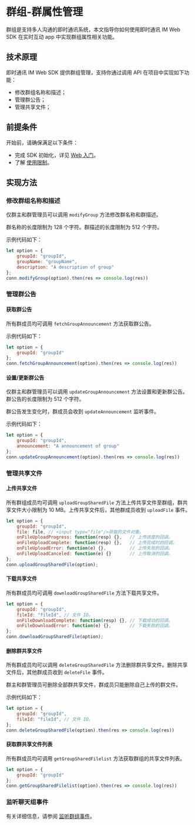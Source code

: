 # 群组-群属性管理
群组是支持多人沟通的即时通讯系统，本文指导你如何使用即时通讯 IM Web SDK 在实时互动 app 中实现群组属性相关功能。

## 技术原理

即时通讯 IM Web SDK 提供群组管理，支持你通过调用 API 在项目中实现如下功能：

- 修改群组名称和描述；
- 管理群公告；
- 管理共享文件；

## 前提条件

开始前，请确保满足以下条件：

- 完成 SDK 初始化，详见 [Web 入门](https://docs.agora.io/cn/agora-chat/agora_chat_get_started_web?platform=Web)。
- 了解 [使用限制](https://docs.agora.io/cn/agora-chat/agora_chat_limitation?platform=Web)。

## 实现方法

### 修改群组名称和描述

仅群主和群管理员可以调用 `modifyGroup` 方法修改群名称和群描述。

群名称的长度限制为 128 个字符。群描述的长度限制为 512 个字符。

示例代码如下：
```javascript
let option = {
    groupId: "groupId",
    groupName: "groupName",
    description: "A description of group"
};
conn.modifyGroup(option).then(res => console.log(res))
```

### 管理群公告

#### 获取群公告

所有群成员均可调用 `fetchGroupAnnouncement` 方法获取群公告。

示例代码如下：

```javaScript
let option = {
    groupId: "groupId"
};
conn.fetchGroupAnnouncement(option).then(res => console.log(res))
```

#### 设置/更新群公告

仅群主和群管理员可以调用 `updateGroupAnnouncement` 方法设置和更新群公告。群公告的长度限制为 512 个字符。

群公告发生变化时，群成员会收到 `updateAnnouncement` 监听事件。

示例代码如下：

```javaScript
let option = {
    groupId: "groupId",
    announcement: "A announcement of group"
};
conn.updateGroupAnnouncement(option).then(res => console.log(res))
```

### 管理共享文件

#### 上传共享文件

所有群组成员均可调用 `uploadGroupSharedFile` 方法上传共享文件至群组，群共享文件大小限制为 10 MB。上传共享文件后，其他群成员收到 `uploadFile` 事件。

```javaScript
let option = {
    groupId: "groupId",
    file: file, // <input type="file"/>获取的文件对象。
    onFileUploadProgress: function(resp) {},   // 上传进度的回调。
    onFileUploadComplete: function(resp) {},   // 上传完成时的回调。
    onFileUploadError: function(e) {},         // 上传失败的回调。
    onFileUploadCanceled: function(e) {}       // 上传取消的回调。
};
conn.uploadGroupSharedFile(option);
```

#### 下载共享文件

所有群成员均可调用 `downloadGroupSharedFile` 方法下载共享文件。

```javaScript
let option = {
    groupId: "groupId",
    fileId: "fileId", // 文件 ID。
    onFileDownloadComplete: function(resp) {}, // 下载成功的回调。
    onFileDownloadError: function(e) {},       // 下载失败的回调。
};
conn.downloadGroupSharedFile(option);
```

#### 删除群共享文件

所有群成员均可以调用 `deleteGroupSharedFile` 方法删除群共享文件。删除共享文件后，其他群成员收到 `deleteFile` 事件。

群主和群管理员可删除全部群共享文件，群成员只能删除自己上传的群文件。

示例代码如下：

```javaScript
let option = {
    groupId: "groupId",
    fileId: "fileId", // 文件 ID。
};
conn.deleteGroupSharedFile(option).then(res => console.log(res))
```

#### 获取群共享文件列表

所有群成员均可调用 `getGroupSharedFilelist` 方法获取群组的共享文件列表。

```javaScript
let option = {
    groupId: "groupId"
};
conn.getGroupSharedFilelist(option).then(res => console.log(res))
```

### 监听聊天组事件

有关详细信息，请参阅 [监听群组事件](https://docs.agora.io/cn/agora-chat/agora_chat_group_web?platform=Web#listen-for-chat-group-events)。